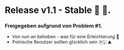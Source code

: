 # Release v1.1 - Stable 🎉 🥳.
### Freigegeben aufgrund von Problem #1.
+ Von nun an behoben - was für eine Erleichterung 🔨
+ Polnische Benutzer sollten glücklich sein 🇵🇱 ⛰️
